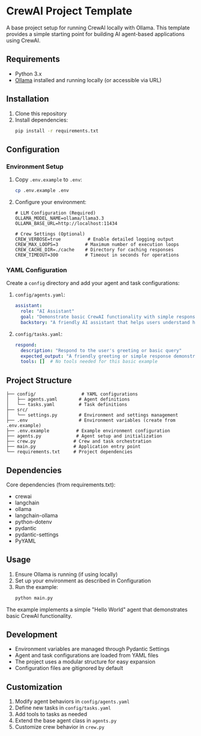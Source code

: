 # CrewAI Project Template

A base project setup for running CrewAI locally with Ollama. This template provides a simple starting point for building AI agent-based applications using CrewAI.

## Requirements

- Python 3.x
- [Ollama](https://ollama.ai/) installed and running locally (or accessible via URL)

## Installation

1. Clone this repository
2. Install dependencies:
   ```bash
   pip install -r requirements.txt
   ```

## Configuration

### Environment Setup

1. Copy `.env.example` to `.env`:
   ```bash
   cp .env.example .env
   ```

2. Configure your environment:
   ```env
   # LLM Configuration (Required)
   OLLAMA_MODEL_NAME=ollama/llama3.3
   OLLAMA_BASE_URL=http://localhost:11434

   # Crew Settings (Optional)
   CREW_VERBOSE=true          # Enable detailed logging output
   CREW_MAX_LOOPS=3          # Maximum number of execution loops
   CREW_CACHE_DIR=./cache    # Directory for caching responses
   CREW_TIMEOUT=300          # Timeout in seconds for operations
   ```

### YAML Configuration

Create a `config` directory and add your agent and task configurations:

1. `config/agents.yaml`:
   ```yaml
   assistant:
     role: "AI Assistant"
     goal: "Demonstrate basic CrewAI functionality with simple responses"
     backstory: "A friendly AI assistant that helps users understand how CrewAI works by providing simple, clear responses"
   ```

2. `config/tasks.yaml`:
   ```yaml
   respond:
     description: "Respond to the user's greeting or basic query"
     expected_output: "A friendly greeting or simple response demonstrating CrewAI functionality"
     tools: []  # No tools needed for this basic example
   ```

## Project Structure

```
├── config/                 # YAML configurations
│   ├── agents.yaml        # Agent definitions
│   └── tasks.yaml         # Task definitions
├── src/
│   └── settings.py        # Environment and settings management
├── .env                   # Environment variables (create from .env.example)
├── .env.example          # Example environment configuration
├── agents.py             # Agent setup and initialization
├── crew.py              # Crew and task orchestration
├── main.py              # Application entry point
└── requirements.txt     # Project dependencies
```

## Dependencies

Core dependencies (from requirements.txt):
- crewai
- langchain
- ollama
- langchain-ollama
- python-dotenv
- pydantic
- pydantic-settings
- PyYAML

## Usage

1. Ensure Ollama is running (if using locally)
2. Set up your environment as described in Configuration
3. Run the example:
   ```bash
   python main.py
   ```

The example implements a simple "Hello World" agent that demonstrates basic CrewAI functionality.

## Development

- Environment variables are managed through Pydantic Settings
- Agent and task configurations are loaded from YAML files
- The project uses a modular structure for easy expansion
- Configuration files are gitignored by default

## Customization

1. Modify agent behaviors in `config/agents.yaml`
2. Define new tasks in `config/tasks.yaml`
3. Add tools to tasks as needed
4. Extend the base agent class in `agents.py`
5. Customize crew behavior in `crew.py`
